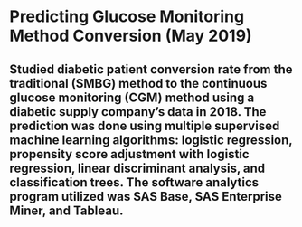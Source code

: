 # Predicting Glucose Monitoring Method Conversion (May 2019)

## Studied diabetic patient conversion rate from the traditional (SMBG) method to the continuous glucose monitoring (CGM) method using a diabetic supply company’s data in 2018. The prediction was done using multiple supervised machine learning algorithms: logistic regression, propensity score adjustment with logistic regression, linear discriminant analysis, and classification trees. The software analytics program utilized was SAS Base, SAS Enterprise Miner, and Tableau.
